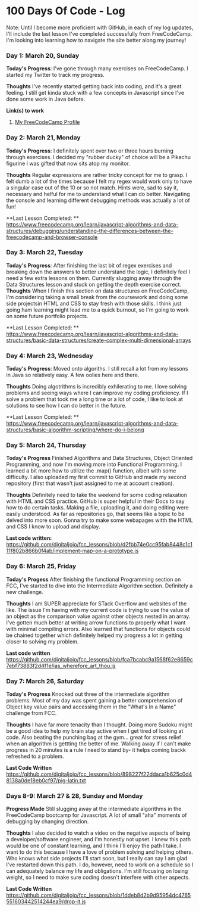 # 100 Days Of Code - Log

Note: Until I become more proficient with GitHub, in each of my log updates, I'll include the last lesson I've completed successfully from FreeCodeCamp. I'm looking into learning how to navigate the site better along my journey!

### Day 1: March 20, Sunday

**Today's Progress**: I've gone through many exercises on FreeCodeCamp. I started my Twitter to track my progress.

**Thoughts** I've recently started getting back into coding, and it's a great feeling. I still get kinda stuck with a few concepts in Javascript since I've done some work in Java before.

**Link(s) to work**
1. [My FreeCodeCamp Profile](https://www.freecodecamp.org/jojocoding)

### Day 2: March 21, Monday

**Today's Progress**: I definitely spent over two or three hours burning through exercises. I decided my "rubber ducky" of choice will be a Pikachu figurine I was gifted that now sits atop my monitor. 

**Thoughts** Regular expressions are rather tricky concept for me to grasp. I felt dumb a lot of the times because I felt my regex would work only to have a singular case out of the 10 or so not match. Hints were, sad to say it, necessary and helful for me to understand what I can do better. Navigating the console and learning different debugging methods was actually a lot of fun!

**Last Lesson Completed:  ** https://www.freecodecamp.org/learn/javascript-algorithms-and-data-structures/debugging/understanding-the-differences-between-the-freecodecamp-and-browser-console

### Day 3: March 22, Tuesday

**Today's Progress**: After finishing the last bit of regex exercises and breaking down the answers to better understand the logic, I definitely feel I need a few extra lessons on them. Currently slugging away through the Data Structures lesson and stuck on getting the depth exercise correct.
**Thoughts** When I finish this section on data structures on FreeCodeCamp, I'm considering taking a small break from the coursework and doing some side projectsin HTML and CSS to stay fresh with those skills. I think just going ham learning might lead me to a quick burnout, so I'm going to work on some future portfolio projects.

**Last Lesson Completed:  ** https://www.freecodecamp.org/learn/javascript-algorithms-and-data-structures/basic-data-structures/create-complex-multi-dimensional-arrays

### Day 4: March 23, Wednesday

**Today's Progress**: Moved onto algoriths. I still recall a lot from my lessons in Java so relatively easy. A few oolies here and there.

**Thoughts** Doing algotrithms is incredibly exhilerating to me. I love solving problems and seeing ways where I can improve my coding proficiency. If I solve a problem that took me a long time or a lot of code, I like to look at solutions to see how I can do better in the future.

**Last Lesson Completed:  ** https://www.freecodecamp.org/learn/javascript-algorithms-and-data-structures/basic-algorithm-scripting/where-do-i-belong


### Day 5: March 24, Thursday

**Today's Progress**  Finished Algorithms and Data Structures, Object Oriented Programming, and now I'm moving more into Functional Programming. I learned a bit more how to utilize the .map() function, albeit with some difficulty. I also uploaded my first commit to GitHub and made my second repository (first that wasn't just assigned to me at account creation).

**Thoughts** Definitely need to take the weekend for some coding relaxation with HTML and CSS practice. GitHub is super helpful in their Docs to say how to do certain tasks. Making a file, uploading it, and doing editing were easily understood. As far as repositories go, that seems like a topic to be delved into more soon. Gonna try to make some webapages witth the HTML and CSS I know to upload and display.

**Last code written:** https://github.com/digitaljojo/fcc_lessons/blob/d2fbb74e0cc95fab8448c1c111f802b866b0f4ab/implement-map-on-a-prototype.js

### Day 6: March 25, Friday

**Today's Progess** After finishing the functional Programming section on FCC, I've started to dive into the Intermediate Algorithm section. Definitely a new challenge.

**Thoughts** I am SUPER appreciate for STack Overflow and websites of the like. The issue I'm having with my current code is trying to use the value of an object as the comparison value against other objects nested in an array. I've gotten much better at writing arrow functions to properly what I want with minimal compiling errors. Also learned that functions for objects could be chained together which definitely helped my progress a lot in getting closer to solving my problem.


**Last code written** https://github.com/digitaljojo/fcc_lessons/blob/fca7bcabc9a1568f62e8659c7ebf73883f2d4f1e/ias_wherefore_art_thou.js

### Day 7: March 26, Saturday

**Today's Progress** Knocked out three of the intermediate algorithm problems. Most of my day was spent gaining a better comprehension of Object key value pairs and accessing them in the "What's In a Name" challenge from FCC.

**Thoughts** I have far more tenacity than I thought. Doing more Sudoku might be a good idea to help my brain stay active when I get tired of looking at code. Also beating the punching bag at the gym... great for stress relief when an algorithm is gettting the better of me. Walking away if I can't make progress in 20 minutes is a rule I need to stand by- it helps coming backk refreshed to a problem.

**Last Code Written** https://github.com/digitaljojo/fcc_lessons/blob/898227f22ddaca1b625c0d48138a0de18eb0cf97/pig-latin.txt

### Days 8-9: March 27 & 28, Sunday and Monday

**Progress Made** Still slugging away at the intermediate algorithms in the FreeCodeCamp bootcamp for Javascript. A lot of small "aha" moments of debugging by changing direction.

**Thoughts** I also decided to watch a video on the negative aspects of being a developer/software engineer, and I'm honestly not upset. I knew this path would be one of constant learning, and I think I'll enjoy the path I take. I want to do this because I have a love of problem solving and helping others. Who knows what side projects I'll start soon, but I really can say I am glad I've restarted down this path. I do, however, need to work on a schedule so I can adequately balance my life and obligations. I'm still focusing on losing weight, so I need to make sure coding doesn't interfere with other aspects.

**Last Code Written** https://github.com/digitaljojo/fcc_lessons/blob/1ddeb8d2b9d95954dc4765551603442514244ea9/drop-it.js
